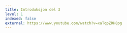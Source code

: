 ```yaml
---
title: Introduksjon del 3
level: 1
indexed: false
external: https://www.youtube.com/watch?v=xaTqpZRH8pg
---
```

